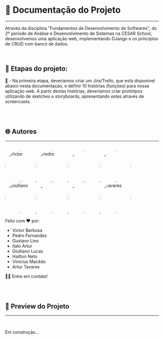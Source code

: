# 📒 Documentação do Projeto
---

Através da disciplina "Fundamentos de Desenvolvimento de Softwares", do 2º período de Análise e Desenvolvimento de Sistemas na CESAR School, desenvolvemos uma aplicação web, implementando DJango e os princípios de CRUD com banco de dados.

<br>

## 🎲 Etapas do projeto:

🥇 - Na primeira etapa, deveríamos criar um Jira/Trello, que está disponível abaixo nesta documentação, e definir 10 histórias (funções) para nossa aplicação web. A partir destas histórias, deveríamos criar protótipos utilizando de sketches e storyboards, apresentando estes através de screencasts.

<br>

<div style="display: inline_block"><br>
  <!--img align="center" alt="HTML" heigth="30" width="40" src="https://cdn.jsdelivr.net/gh/devicons/devicon@latest/icons/html5/html5-original.svg"-->
  <!--img align="center" alt="CSS" heigth="30" width="40" src="https://cdn.jsdelivr.net/gh/devicons/devicon@latest/icons/css3/css3-original.svg"-->
  <!--img align="center" alt="JS" heigth="30" width="40" src="https://cdn.jsdelivr.net/gh/devicons/devicon@latest/icons/javascript/javascript-original.svg"-->
</div>

## 🌐 Autores
---
<br>

<a href="https://www.linkedin.com/in/victor-santos-01242007111203200607/">
 <img style="border-radius: 50%" src="https://avatars.githubusercontent.com/u/114593367?s=400&u=35dad9c7030300514c27e765de70b83b4073c802&v=4" width="100px;" alt="Victor"/>
 <img style="border-radius: 50%" src="https://avatars.githubusercontent.com/u/180231483?v=4" width="100px;" alt="Pedro"/>
 <img style="border-radius: 50%" src="https://avatars.githubusercontent.com/u/161669997?v=4" width="100px;" alt=""/>
 <img style="border-radius: 50%" src="https://avatars.githubusercontent.com/u/163598100?v=4" width="100px;" alt=""/>
 <img style="border-radius: 50%" src="https://avatars.githubusercontent.com/u/163376922?v=4" width="100px;" alt="Giulliano"/>
 <img style="border-radius: 50%" src="https://avatars.githubusercontent.com/u/130097508?v=4" width="100px;" alt=""/>
 <img style="border-radius: 50%" src="https://avatars.githubusercontent.com/u/166858981?v=4" width="100px;" alt=""/>
 <img style="border-radius: 50%" src="https://avatars.githubusercontent.com/u/165433530?v=4" width="100px;" alt="Tavares"/>
</a>


Feito com ❤️ por:
- Victor Barbosa
- Pedro Fernandes
- Gustavo Lino
- ítalo Artur
- Giulliano Lucas
- Hailton Neto
- Vinícius Macêdo
- Artur Tavares

👋🏽 Entre em contato!

<br>
<br>

## 🔗 Preview do Projeto
---

<br>

Em construção...
